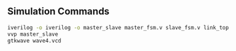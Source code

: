## Simulation Commands
```bash
iverilog -o iverilog -o master_slave master_fsm.v slave_fsm.v link_top.v tb4.v
vvp master_slave
gtkwave wave4.vcd

